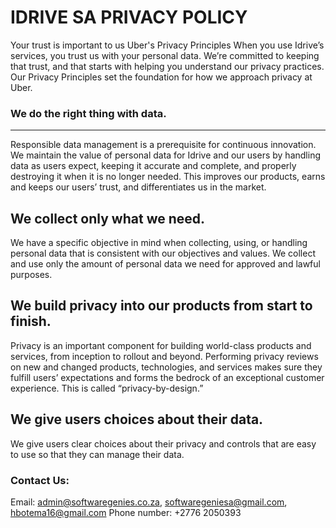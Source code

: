 IDRIVE SA PRIVACY    POLICY 
============================

Your trust is important to us
Uber's Privacy Principles
When you use Idrive’s services, you trust us with your personal data. We’re committed to keeping that trust, 
and that starts with helping you understand our privacy practices. Our Privacy Principles set the foundation for how we approach privacy at Uber.

### We do the right thing with data.
-----------------------------------
Responsible data management is a prerequisite for continuous innovation. We maintain the value of personal data for Idrive and our users by handling data as users expect, keeping it accurate and complete, 
and properly destroying it when it is no longer needed. This improves our products, earns and keeps our users’ trust, and differentiates us in the market.

We collect only what we need.
-----------------------------
We have a specific objective in mind when collecting, using, or handling personal data that is consistent with our objectives and values.
We collect and use only the amount of personal data we need for approved and lawful purposes.

We build privacy into our products from start to finish.
-------------------------------------------------------
Privacy is an important component for building world-class products and services, from inception to rollout and beyond. 
Performing privacy reviews on new and changed products, technologies, and services makes
sure they fulfill users’ expectations and forms the bedrock of an exceptional customer experience. This is called “privacy-by-design.”


We give users choices about their data.
---------------------------------------
We give users clear choices about their privacy and controls that are easy to use so that they can manage their data.


### Contact Us:
Email: admin@softwaregenies.co.za, softwaregeniesa@gmail.com, hbotema16@gmail.com
Phone number: +2776 2050393
